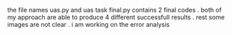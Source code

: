 the file names uas.py and uas task final.py contains 2 final codes . both of my approach are able to produce 4 different successfull results . rest some images are not clear . i am working on the error analysis
